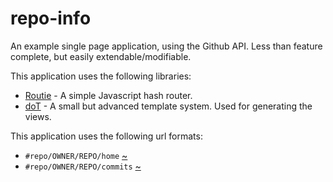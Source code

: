 # repo-info

An example single page application, using the Github API. Less than feature complete, but easily extendable/modifiable.

This application uses the following libraries:

* [Routie](https://github.com/jgallen23/routie) - A simple Javascript hash router.
* [doT](https://github.com/olado/doT) - A small but advanced template system. Used for generating the views.

This application uses the following url formats:

* `#repo/OWNER/REPO/home` [~](http://ir-g.uk/repo-info/#repo/isaacrg/repo-info/home)
* `#repo/OWNER/REPO/commits` [~](http://ir-g.uk/repo-info/#repo/isaacrg/repo-info/commits)
